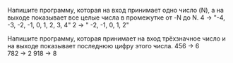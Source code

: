 Напишите программу, которая на вход принимает одно число (N), а на выходе показывает все целые числа в промежутке от -N до N.
4 -> "-4, -3, -2, -1, 0, 1, 2, 3, 4" 
2 -> " -2, -1, 0, 1, 2"

Напишите программу, которая принимает на вход трёхзначное число и на выходе показывает последнюю цифру этого числа.	
456 -> 6	
782 -> 2 
918 -> 8
